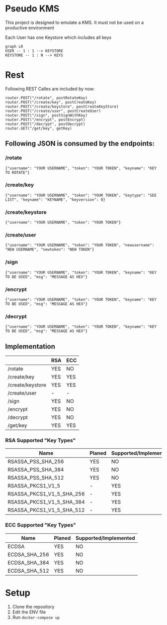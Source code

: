 # Pseudo KMS

This project is designed to emulate a KMS.
It must not be used on a productive environment

Each User has one Keystore which includes all keys

```mermaid
graph LR
USER -- 1 : 1 --> KEYSTORE
KEYSTORE -- 1 : N --> KEYS
```

# Rest

Following REST Calles are included by now:

    router.POST("/rotate", postRotateKey)  
    router.POST("/create/key", postCreateKey)  
    router.POST("/create/keystore", postCreateKeyStore)  
    router.POST("/create/user", postCreateUser)  
    router.POST("/sign", postSignWithKey)  
    router.POST("/encrypt", postEncrypt)  
    router.POST("/decrypt", postDecrypt)  
    router.GET("/get/key", getKey)

## Following JSON is consumed by the endpoints:

### /rotate

    {"username": "YOUR USERNAME", "token": "YOUR TOKEN", "keyname": "KEY TO ROTATE"}

### /create/key

    {"username": "YOUR USERNAME", "token": "YOUR TOKEN", "keytype": "SEE LIST", "keyname": "KEYNAME", "keyversion": 0}

### /create/keystore

    {"username": "YOUR USERNAME", "token": "YOUR TOKEN"}

### /create/user

    {"username": "YOUR USERNAME", "token": "YOUR TOKEN", "newusername": "NEW USERNAME", "newtoken": "NEW TOKEN"}

### /sign

    {"username": "YOUR USERNAME", "token": "YOUR TOKEN", "keyname": "KEY TO BE USED", "msg": "MESSAGE AS HEX"}

### /encrypt

    {"username": "YOUR USERNAME", "token": "YOUR TOKEN", "keyname": "KEY TO BE USED", "msg": "MESSAGE AS HEX"}

### /decrypt

    {"username": "YOUR USERNAME", "token": "YOUR TOKEN", "keyname": "KEY TO BE USED", "msg": "MESSAGE AS HEX"}

## Implementation

|                  | RSA | ECC  |
|------------------|-----|------|
| /rotate          | YES | NO   |
| /create/key      | YES | YES  |
| /create/keystore | YES | YES  |
| /create/user     | -   | -    |
| /sign            | YES | NO   |
| /encrypt         | YES | NO   |
| /decrypt         | YES | NO   |
| /get/key         | YES | YES  |

### RSA Supported "Key Types"

| Name                      | Planed | Supported/Implemented |
|---------------------------|--------|-----------------------|
| RSASSA_PSS_SHA_256        | YES    | NO                    |
| RSASSA_PSS_SHA_384        | YES    | NO                    |
| RSASSA_PSS_SHA_512        | YES    | NO                    |
| RSASSA_PKCS1_V1_5         | -      | YES                   |
| RSASSA_PKCS1_V1_5_SHA_256 | -      | YES                   |
| RSASSA_PKCS1_V1_5_SHA_384 | -      | YES                   |
| RSASSA_PKCS1_V1_5_SHA_512 | -      | YES                   |

### ECC Supported "Key Types"

| Name          | Planed | Supported/Implemented |
|---------------|--------|-----------------------|
| ECDSA         | YES    | NO                    |
| ECDSA_SHA_256 | YES    | NO                    |
| ECDSA_SHA_384 | YES    | NO                    |
| ECDSA_SHA_512 | YES    | NO                    |

# Setup

1. Clone the repository
2. Edit the ENV file
3. Run `docker-compose up`
